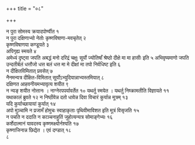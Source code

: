 +++
title = "०८"

+++
 

न पुरा सोमस्य क्रयादपोर्ण्वीत १  
न पुरा दक्षिणाभ्यो नेतोः
कृष्णविषाणा-मवचृतेत् २  
कृष्णविषाणया
कण्डूयते ३  
अपिगृह्य स्मयते ४  
अमेध्यं दृष्ट्वा जपति अबद्धं
मनो दरिद्रं चक्षुः सूर्यो ज्योतिषाँ श्रेष्ठो दीक्षे मा मा हासीः इति ५
अभिवृष्यमाणो जपति उन्दतीर्बलं धत्तौजो धत्त बलं धत्त मा मे दीक्षां मा
तपो निर्वधिष्ट इति ६  
न दीक्षितविमितात् प्रवसेत् ७  
नैनमन्यत्र
दीक्षित-विमितात् सूर्योऽभ्युदियान्नाभ्यस्तमियात् ८  
दक्षिणत
आहवनीयमभ्यावृत्य शयीत ९  
न न्यङ् शयीत नोत्तानः । नाग्नेरपपर्यावर्तेत १०
यथर्तु स्मयेत । यथर्तु निष्क्रामतीति विज्ञायते ११  
यथाकालं ब्रुवते १२
न निष्ठीवेन्न दतो धावेन्न दिवा विचारं कुर्यान्न मूत्रम् १३  
यदि
कुर्याच्छायायां कुर्यात् १४  
अपो मुञ्चामि न प्रजामँ
होमुचः स्वाहाकृताः पृथिवीमाविशत इति मूत्रं विसृजति १५  
न पचति न ददाति
न काञ्चनाहुतिं जुहोत्यन्यत्र सोमाङ्गेभ्यः १६  
कर्शेदात्मानं यावदस्य
कृष्णमक्ष्योर्नश्यति १७  
कृष्णाजिनान्न छिद्येत । एवं
दण्डात् १८  
८
